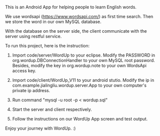 This is an Android App for helping people to learn English words. 

We use wordsapi (https://www.wordsapi.com/) as first time search. Then we store the word in our own MySQL database. 

With the database on the server side, the client communicate with the server using restful service.

To run this project, here is the instruction:

1. Import code/server/WordUp to your eclipse. Modify the PASSWORD in org.wordup.DBConnectionHandler to your own MySQL root password. Besides, modify the key in org.wordup.note to your own WordsApi access key. 

2. Import code/client/WordUp_V11 to your android stutio. Modify the ip in com.example.jialingliu.wordup.server.App to your own computer's private ip address. 

3. Run command "mysql -u root -p<PASSWORD> < wordup.sql"

4. Start the server and client respectively. 

5. Follow the instructions on our WordUp App screen and test output.

Enjoy your journey with WordUp. :)